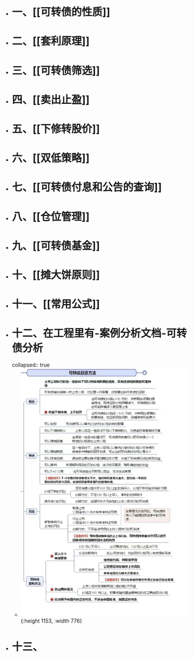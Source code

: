- # 一、[[可转债的性质]]
- # 二、[[套利原理]]
- # 三、[[可转债筛选]]
- # 四、[[卖出止盈]]
- # 五、[[下修转股价]]
- # 六、[[双低策略]]
- # 七、[[可转债付息和公告的查询]]
- # 八、[[仓位管理]]
- # 九、[[可转债基金]]
- # 十、[[摊大饼原则]]
- # 十一、[[常用公式]]
- # 十二、在工程里有-案例分析文档-可转债分析
  collapsed:: true
	- ![image.png](../assets/image_1669085328837_0.png){:height 1153, :width 776}
- # 十三、